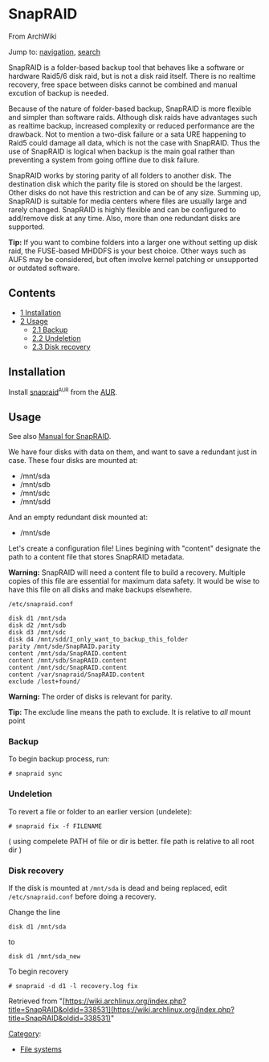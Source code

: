 # SnapRAID

From ArchWiki

Jump to: [navigation](#column-one), [search](#searchInput)

SnapRAID is a folder-based backup tool that behaves like a software or hardware Raid5/6 disk raid, but is not a disk raid itself. There is no realtime recovery, free space between disks cannot be combined and manual excution of backup is needed.

Because of the nature of folder-based backup, SnapRAID is more flexible and simpler than software raids. Although disk raids have advantages such as realtime backup, increased complexity or reduced performance are the drawback. Not to mention a two-disk failure or a sata URE happening to Raid5 could damage all data, which is not the case with SnapRAID. Thus the use of SnapRAID is logical when backup is the main goal rather than preventing a system from going offline due to disk failure.

SnapRAID works by storing parity of all folders to another disk. The destination disk which the parity file is stored on should be the largest. Other disks do not have this restriction and can be of any size. Summing up, SnapRAID is suitable for media centers where files are usually large and rarely changed. SnapRAID is highly flexible and can be configured to add/remove disk at any time. Also, more than one redundant disks are supported.

**Tip:** If you want to combine folders into a larger one without setting up disk raid, the FUSE-based MHDDFS is your best choice. Other ways such as AUFS may be considered, but often involve kernel patching or unsupported or outdated software.

## Contents

*   [1 Installation](#Installation)
*   [2 Usage](#Usage)
    *   [2.1 Backup](#Backup)
    *   [2.2 Undeletion](#Undeletion)
    *   [2.3 Disk recovery](#Disk_recovery)

## Installation

Install [snapraid](https://aur.archlinux.org/packages/snapraid/)<sup><small>AUR</small></sup> from the [AUR](/index.php/AUR "AUR").

## Usage

See also [Manual for SnapRAID](http://snapraid.sourceforge.net/manual.html).

We have four disks with data on them, and want to save a redundant just in case. These four disks are mounted at:

*   /mnt/sda
*   /mnt/sdb
*   /mnt/sdc
*   /mnt/sdd

And an empty redundant disk mounted at:

*   /mnt/sde

Let's create a configuration file! Lines begining with "content" designate the path to a content file that stores SnapRAID metadata.

**Warning:** SnapRAID will need a content file to build a recovery. Multiple copies of this file are essential for maximum data safety. It would be wise to have this file on all disks and make backups elsewhere.

 `/etc/snapraid.conf` 

```
disk d1 /mnt/sda
disk d2 /mnt/sdb
disk d3 /mnt/sdc
disk d4 /mnt/sdd/I_only_want_to_backup_this_folder
parity /mnt/sde/SnapRAID.parity
content /mnt/sda/SnapRAID.content
content /mnt/sdb/SnapRAID.content
content /mnt/sdc/SnapRAID.content
content /var/snapraid/SnapRAID.content
exclude /lost+found/

```

**Warning:** The order of disks is relevant for parity.

**Tip:** The exclude line means the path to exclude. It is relative to _all_ mount point

### Backup

To begin backup process, run:

```
# snapraid sync

```

### Undeletion

To revert a file or folder to an earlier version (undelete):

```
# snapraid fix -f FILENAME

```

( using compelete PATH of file or dir is better. file path is relative to all root dir )

### Disk recovery

If the disk is mounted at `/mnt/sda` is dead and being replaced, edit `/etc/snapraid.conf` before doing a recovery.

Change the line

```
disk d1 /mnt/sda

```

to

```
disk d1 /mnt/sda_new

```

To begin recovery

```
# snapraid -d d1 -l recovery.log fix

```

Retrieved from "[https://wiki.archlinux.org/index.php?title=SnapRAID&oldid=338531](https://wiki.archlinux.org/index.php?title=SnapRAID&oldid=338531)"

[Category](/index.php/Special:Categories "Special:Categories"):

*   [File systems](/index.php/Category:File_systems "Category:File systems")